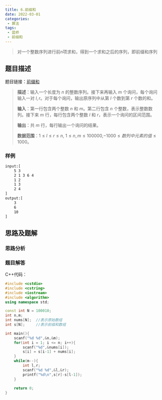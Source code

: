 ```yaml
---
title: 6.前缀和
date: 2022-03-01
categories:
 - 算法
tags:
 - 蓝桥
 - 前缀和
---
```


> 对一个整数序列进行前$n$项求和，得到一个求和之后的序列，即前缀和序列

<!-- more -->

## 题目描述

题目链接：[前缀和](https://www.acwing.com/problem/content/797/)

> **描述**：输入一个长度为 $n$ 的整数序列。接下来再输入 $m$ 个询问，每个询问输入一对 $l,r$。对于每个询问，输出原序列中从第 $l$ 个数到第 $r$ 个数的和。
>
> **输入**：第一行包含两个整数 $n$ 和 $m$。第二行包含 $n$ 个整数，表示整数数列。接下来 $m$ 行，每行包含两个整数 $l$ 和 $r$，表示一个询问的区间范围。
>
> **输出**：共 $m$ 行，每行输出一个询问的结果。
>
> **数据范围**：$1 \leq l \leq r \leq n$, $1 \leq n,m \leq 100000$,$−1000 \leq 数列中元素的值 \leq 1000$。

### 样例

```html
input:[
    5 3
    2 1 3 6 4
    1 2
    1 3
    2 4
]
output:[
    3
    6
    10
]
```

## 思路及题解

### 思路分析



### 题目解答

C++代码：

```cpp
#include <cstdio>
#include <cstring>
#include <iostream>
#include <algorithm>
using namespace std;

const int N = 100010;
int n,m;
int nums[N];  //表示原始数组
int s[N];     //表示前缀和数组

int main(){
    scanf("%d %d",&n,&m);
    for(int i = 1; i <= n; i++){
        scanf("%d",&nums[i]);
        s[i] = s[i-1] + nums[i];
    }
    while(m--){
        int l,r;
        scanf("%d %d",&l,&r);
        printf("%d\n",s[r]-s[l-1]);
    }
    
    return 0;
}
```
